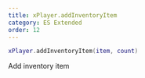 ```yaml
---
title: xPlayer.addInventoryItem
category: ES Extended
order: 12
---
```


```lua
xPlayer.addInventoryItem(item, count)
```

Add inventory item
